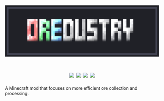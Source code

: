 <p align="center"><img src="https://github.com/NewJumper/Oredustry/blob/master/src/main/resources/logo.png" alt="Logo" width="1024"></p>
<h1 align="center">
  <a><img src="https://img.shields.io/badge/Mod Version-0.5.0-54c3d6"></a>
  <a><img src="https://img.shields.io/badge/Minecraft-1.19.2-71c46e"></a>
  <a href="https://files.minecraftforge.net/net/minecraftforge/forge/"><img src="https://img.shields.io/badge/Forge-43.2.2-d68f54"></a>
  <a href="https://github.com/NewJumper/Oredustry/actions/workflows/gradle.yml"><img src="https://github.com/NewJumper/Oredustry/actions/workflows/gradle.yml/badge.svg"></a>
</h1>

A Minecraft mod that focuses on more efficient ore collection and processing.
